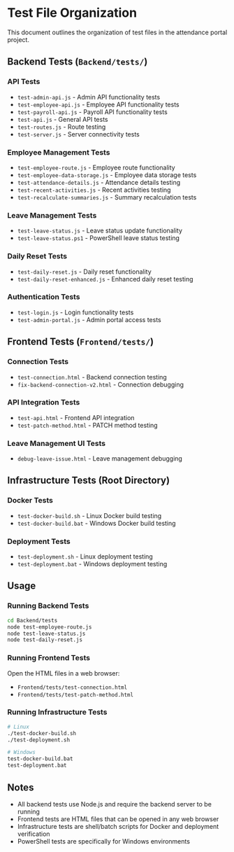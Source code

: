 # Test File Organization

This document outlines the organization of test files in the attendance portal project.

## Backend Tests (`Backend/tests/`)

### API Tests
- `test-admin-api.js` - Admin API functionality tests
- `test-employee-api.js` - Employee API functionality tests
- `test-payroll-api.js` - Payroll API functionality tests
- `test-api.js` - General API tests
- `test-routes.js` - Route testing
- `test-server.js` - Server connectivity tests

### Employee Management Tests
- `test-employee-route.js` - Employee route functionality
- `test-employee-data-storage.js` - Employee data storage tests
- `test-attendance-details.js` - Attendance details testing
- `test-recent-activities.js` - Recent activities testing
- `test-recalculate-summaries.js` - Summary recalculation tests

### Leave Management Tests
- `test-leave-status.js` - Leave status update functionality
- `test-leave-status.ps1` - PowerShell leave status testing

### Daily Reset Tests
- `test-daily-reset.js` - Daily reset functionality
- `test-daily-reset-enhanced.js` - Enhanced daily reset testing

### Authentication Tests
- `test-login.js` - Login functionality tests
- `test-admin-portal.js` - Admin portal access tests

## Frontend Tests (`Frontend/tests/`)

### Connection Tests
- `test-connection.html` - Backend connection testing
- `fix-backend-connection-v2.html` - Connection debugging

### API Integration Tests
- `test-api.html` - Frontend API integration
- `test-patch-method.html` - PATCH method testing

### Leave Management UI Tests
- `debug-leave-issue.html` - Leave management debugging

## Infrastructure Tests (Root Directory)

### Docker Tests
- `test-docker-build.sh` - Linux Docker build testing
- `test-docker-build.bat` - Windows Docker build testing

### Deployment Tests
- `test-deployment.sh` - Linux deployment testing
- `test-deployment.bat` - Windows deployment testing

## Usage

### Running Backend Tests
```bash
cd Backend/tests
node test-employee-route.js
node test-leave-status.js
node test-daily-reset.js
```

### Running Frontend Tests
Open the HTML files in a web browser:
- `Frontend/tests/test-connection.html`
- `Frontend/tests/test-patch-method.html`

### Running Infrastructure Tests
```bash
# Linux
./test-docker-build.sh
./test-deployment.sh

# Windows
test-docker-build.bat
test-deployment.bat
```

## Notes

- All backend tests use Node.js and require the backend server to be running
- Frontend tests are HTML files that can be opened in any web browser
- Infrastructure tests are shell/batch scripts for Docker and deployment verification
- PowerShell tests are specifically for Windows environments
